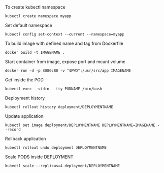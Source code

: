 To create kubectl namespace
```shell
kubectl create namespace myapp
```

Set default namespace
```shell
kubectl config set-context --current --namespace=myapp
```

To build image with defined name and tag from Dockerfile
```shell
docker build -t IMAGENAME .
```

Start container from image, expose port and mount volume
```shell
docker run -d -p 8080:80 -v "$PWD":/usr/src/app IMAGENAME
```

Get inside the POD
```shell
kubectl exec --stdin --tty PODNAME /bin/bash
```

Deployment history
```shell
kubectl rollout history deployment/DEPLOYMENTNAME
```

Update application
```shell
kubectl set image deployment/DEPLOYMENTNAME DEPLOYMENTNAME=IMAGENAME --record
```

Rollback application
```shell
kubectl rollout undo deployment DEPLOYMENTNAME
```

Scale PODS inside DEPLOYMENT
```shell
kubectl scale --replicas=4 deployment/DEPLOYMENTNAME
```